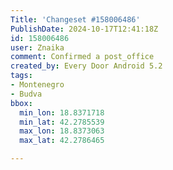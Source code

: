 ```yaml
---
Title: 'Changeset #158006486'
PublishDate: 2024-10-17T12:41:18Z
id: 158006486
user: Znaika
comment: Confirmed a post_office
created_by: Every Door Android 5.2
tags:
- Montenegro
- Budva
bbox:
  min_lon: 18.8371718
  min_lat: 42.2785539
  max_lon: 18.8373063
  max_lat: 42.2786465

---
```

